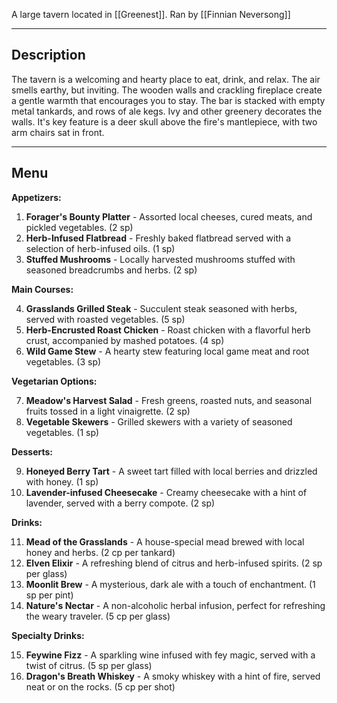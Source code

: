 A large tavern located in [[Greenest]]. Ran by [[Finnian Neversong]]

--- 

## Description

The tavern is a welcoming and hearty place to eat, drink, and relax. The air smells earthy, but inviting. The wooden walls and crackling fireplace create a gentle warmth that encourages you to stay. The bar is stacked with empty metal tankards, and rows of ale kegs. Ivy and other greenery decorates the walls. It's key feature is a deer skull above the fire's mantlepiece, with two arm chairs sat in front. 

---
## Menu

**Appetizers:**

1. **Forager's Bounty Platter** - Assorted local cheeses, cured meats, and pickled vegetables. (2 sp)
2. **Herb-Infused Flatbread** - Freshly baked flatbread served with a selection of herb-infused oils. (1 sp)
3. **Stuffed Mushrooms** - Locally harvested mushrooms stuffed with seasoned breadcrumbs and herbs. (2 sp)

**Main Courses:** 

4. **Grasslands Grilled Steak** - Succulent steak seasoned with herbs, served with roasted vegetables. (5 sp)
5. **Herb-Encrusted Roast Chicken** - Roast chicken with a flavorful herb crust, accompanied by mashed potatoes. (4 sp)
6. **Wild Game Stew** - A hearty stew featuring local game meat and root vegetables. (3 sp)

**Vegetarian Options:** 

7. **Meadow's Harvest Salad** - Fresh greens, roasted nuts, and seasonal fruits tossed in a light vinaigrette. (2 sp)
8. **Vegetable Skewers** - Grilled skewers with a variety of seasoned vegetables. (1 sp)

**Desserts:** 

9. **Honeyed Berry Tart** - A sweet tart filled with local berries and drizzled with honey. (1 sp)
10. **Lavender-infused Cheesecake** - Creamy cheesecake with a hint of lavender, served with a berry compote. (2 sp)

**Drinks:** 

11. **Mead of the Grasslands** - A house-special mead brewed with local honey and herbs. (2 cp per tankard)
12. **Elven Elixir** - A refreshing blend of citrus and herb-infused spirits. (2 sp per glass)
13. **Moonlit Brew** - A mysterious, dark ale with a touch of enchantment. (1 sp per pint)
14. **Nature's Nectar** - A non-alcoholic herbal infusion, perfect for refreshing the weary traveler. (5 cp per glass)

**Specialty Drinks:** 

15. **Feywine Fizz** - A sparkling wine infused with fey magic, served with a twist of citrus. (5 sp per glass)
16. **Dragon's Breath Whiskey** - A smoky whiskey with a hint of fire, served neat or on the rocks. (5 cp per shot)

